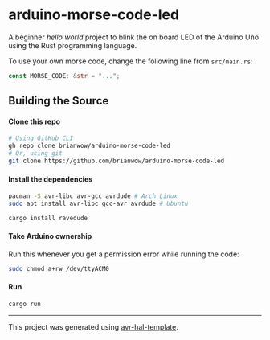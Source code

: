 # arduino-morse-code-led

A beginner _hello world_ project to blink the on board LED of the Arduino Uno using the Rust programming language.

To use your own morse code, change the following line from `src/main.rs`:

```rust
const MORSE_CODE: &str = "...";
```

## Building the Source

#### Clone this repo

```sh
# Using GitHub CLI
gh repo clone brianwow/arduino-morse-code-led
# Or, using git
git clone https://github.com/brianwow/arduino-morse-code-led
```

#### Install the dependencies

```sh
pacman -S avr-libc avr-gcc avrdude # Arch Linux
sudo apt install avr-libc gcc-avr avrdude # Ubuntu

cargo install ravedude
```

#### Take Arduino ownership

Run this whenever you get a permission error while running the code:

```sh
sudo chmod a+rw /dev/ttyACM0
```

#### Run

```sh
cargo run
```

---

This project was generated using [avr-hal-template](https://github.com/Rahix/avr-hal-template).

